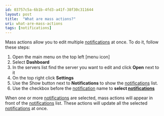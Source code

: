 ```yaml
---
id: 03757c5a-6b1b-4fd3-a41f-38f30c311644
layout: post
title:  "What are mass actions?"
uri: what-are-mass-actions
tags: [notifications]
---
```


Mass actions allow you to edit multiple [notifications](f7277d70-7b35-489b-b378-009a690e0a3f) at once. To do it, follow these steps:

<!-- more -->

1.  Open the main menu on the top left \[menu icon\]
2.  Select **Dashboard**
3.  In the servers list find the server you want to edit and click **Open** next to it
4.  On the top right click **Settings**
5.  Use the Show button next to **Notifications** to show the [notifications](f7277d70-7b35-489b-b378-009a690e0a3f) list.
6.  Use the checkbox before the [notification](f7277d70-7b35-489b-b378-009a690e0a3f) name to **select [notifications](f7277d70-7b35-489b-b378-009a690e0a3f)**

When one or more [notifications](f7277d70-7b35-489b-b378-009a690e0a3f) are selected, mass actions will appear in front of the [notifications](f7277d70-7b35-489b-b378-009a690e0a3f) list. These actions will update all the selected [notifications](f7277d70-7b35-489b-b378-009a690e0a3f) at once.